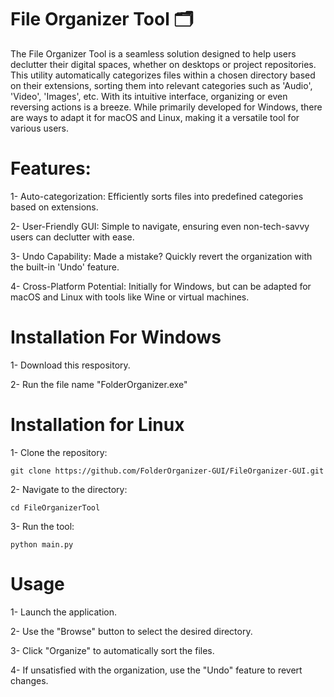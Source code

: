 # File Organizer Tool 🗂️

The File Organizer Tool is a seamless solution designed to help users declutter their digital spaces, whether on desktops or project repositories. This utility automatically categorizes files within a chosen directory based on their extensions, sorting them into relevant categories such as 'Audio', 'Video', 'Images', etc. With its intuitive interface, organizing or even reversing actions is a breeze. While primarily developed for Windows, there are ways to adapt it for macOS and Linux, making it a versatile tool for various users.

# Features:

1- Auto-categorization: Efficiently sorts files into predefined categories based on extensions.

2- User-Friendly GUI: Simple to navigate, ensuring even non-tech-savvy users can declutter with ease.

3- Undo Capability: Made a mistake? Quickly revert the organization with the built-in 'Undo' feature.

4- Cross-Platform Potential: Initially for Windows, but can be adapted for macOS and Linux with tools like Wine or virtual machines.

# Installation For Windows

1-  Download this respository.

2-  Run the file name "FolderOrganizer.exe"

# Installation for Linux

1-  Clone the repository:

    git clone https://github.com/FolderOrganizer-GUI/FileOrganizer-GUI.git

2-  Navigate to the directory:

    cd FileOrganizerTool

3-  Run the tool:

    python main.py

# Usage

1- Launch the application.

2- Use the "Browse" button to select the desired directory.

3- Click "Organize" to automatically sort the files.

4- If unsatisfied with the organization, use the "Undo" feature to revert changes.
